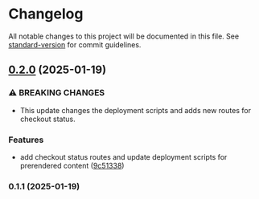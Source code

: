 # Changelog

All notable changes to this project will be documented in this file. See [standard-version](https://github.com/conventional-changelog/standard-version) for commit guidelines.

## [0.2.0](https://github.com/hududed/nmcore/compare/v0.1.1...v0.2.0) (2025-01-19)


### ⚠ BREAKING CHANGES

* This update changes the deployment scripts and adds new routes for checkout status.

### Features

* add checkout status routes and update deployment scripts for prerendered content ([9c51338](https://github.com/hududed/nmcore/commit/9c51338751d7bc6e908bb0d30b4e4294f1fdf865))

### 0.1.1 (2025-01-19)
